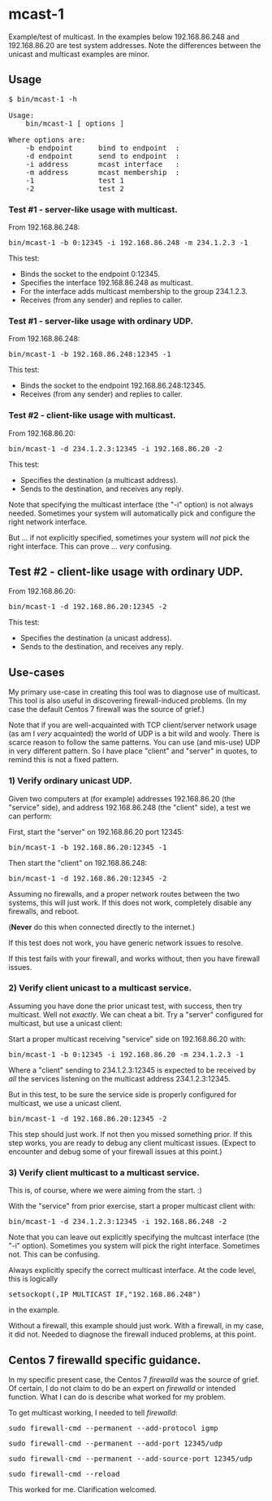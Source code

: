 # mcast-1

Example/test of multicast. 
In the examples below 192.168.86.248 and 192.168.86.20 are test system addresses.
Note the differences between the unicast and multicast examples are minor.

## Usage
<pre>
$ bin/mcast-1 -h

Usage:
	bin/mcast-1 [ options ]

Where options are:
	-b endpoint      bind to endpoint  : 
	-d endpoint      send to endpoint  : 
	-i address       mcast interface   : 
	-m address       mcast membership  : 
	-1               test 1
	-2               test 2
</pre>

### Test #1 - server-like usage with multicast.
From 192.168.86.248:
<pre>bin/mcast-1 -b 0:12345 -i 192.168.86.248 -m 234.1.2.3 -1</pre>

This test:
*  Binds the socket to the endpoint 0:12345.
*  Specifies the interface 192.168.86.248 as multicast.
*  For the interface adds multicast membership to the group 234.1.2.3.
*  Receives (from any sender) and replies to caller.

### Test #1 - server-like usage with ordinary UDP.
From 192.168.86.248:
<pre>bin/mcast-1 -b 192.168.86.248:12345 -1</pre>

This test:
*  Binds the socket to the endpoint 192.168.86.248:12345.
*  Receives (from any sender) and replies to caller.

### Test #2 - client-like usage with multicast.
From 192.168.86.20:
<pre>bin/mcast-1 -d 234.1.2.3:12345 -i 192.168.86.20 -2</pre>

This test:
*  Specifies the destination (a multicast address).
*  Sends to the destination, and receives any reply.

Note that specifying the multicast interface (the "-i" option) is not always needed. 
Sometimes your system will automatically pick and configure the right network interface.

But ... if not explicitly specified, sometimes your system will *not* pick the right interface.
This can prove ... *very* confusing.
 
## Test #2 - client-like usage with ordinary UDP.
From 192.168.86.20:
<pre>
bin/mcast-1 -d 192.168.86.20:12345 -2
</pre>

This test:
*  Specifies the destination (a unicast address).
*  Sends to the destination, and receives any reply.

## Use-cases

My primary use-case in creating this tool was to diagnose use of multicast.
This tool is also useful in discovering firewall-induced problems.
(In my case the default Centos 7 firewall was the source of grief.)

Note that if you are well-acquainted with TCP client/server network usage
(as am I *very* acquainted)
the world of UDP is a bit wild and wooly. 
There is scarce reason to follow the same patterns.
You can use (and mis-use) UDP in very different pattern.
So I have place "client" and "server" in quotes, to remind this is not a fixed pattern.

### 1) Verify ordinary unicast UDP.

Given two computers at (for example) addresses 192.168.86.20 (the "service" side),
and address 192.168.86.248 (the "client" side), a test we can perform:

First, start the "server" on 192.168.86.20 port 12345:
<pre>bin/mcast-1 -b 192.168.86.20:12345 -1</pre>

Then start the "client" on 192.168.86.248:
<pre>bin/mcast-1 -d 192.168.86.20:12345 -2</pre>

Assuming no firewalls, and a proper network routes between the two systems, this will just work.
If this does not work, completely disable any firewalls, and reboot. 

(**Never** do this when connected directly to the internet.)

If this test does not work, you have generic network issues to resolve.

If this test fails with your firewall, and works without, then you have firewall issues.

### 2) Verify client unicast to a multicast service.

Assuming you have done the prior unicast test, with success, then try multicast.
Well not *exactly*. 
We can cheat a bit.
Try a "server" configured for multicast, but use a unicast client:

Start a proper multicast receiving "service" side on 192.168.86.20 with:
<pre>bin/mcast-1 -b 0:12345 -i 192.168.86.20 -m 234.1.2.3 -1</pre>

Where a "client" sending to 234.1.2.3:12345 is expected to be received by *all* the services listening on the multicast address 234.1.2.3:12345. 

But in this test, to be sure the service side is properly configured for multicast, we use a unicast client.
<pre>bin/mcast-1 -d 192.168.86.20:12345 -2</pre>

This step should just work. If not then you missed something prior.
If this step works, you are ready to debug any client multicast issues.
(Expect to encounter and debug some of your firewall issues at this point.)

### 3) Verify client multicast to a multicast service.

This is, of course, where we were aiming from the start. :)

With the "service" from prior exercise, start a proper multicast client with:
<pre>bin/mcast-1 -d 234.1.2.3:12345 -i 192.168.86.248 -2</pre>

Note that you can leave out explicitly specifying the multcast interface (the "-i" option).
Sometimes you system will pick the right interface. Sometimes not. This can be confusing.

Always explicitly specify the correct multicast interface.
At the code level, this is logically <pre>setsockopt(,IP_MULTICAST_IF,"192.168.86.248")</pre> in the example.

Without a firewall, this example should just work.
With a firewall, in my case, it did not. 
Needed to diagnose the firewall induced problems, at this point.

## Centos 7 firewalld specific guidance.

In my specific present case, the Centos 7 *firewalld* was the source of grief.
Of certain, I do not claim to do be an expert on *firewalld* or intended function.
What I can do is describe what worked for my problem.

To get multicast working, I needed to tell *firewalld*:
<pre>sudo firewall-cmd --permanent --add-protocol igmp</pre>
<pre>sudo firewall-cmd --permanent --add-port 12345/udp</pre>
<pre>sudo firewall-cmd --permanent --add-source-port 12345/udp</pre>
<pre>sudo firewall-cmd --reload</pre>

This worked for me. 
Clarification welcomed.
